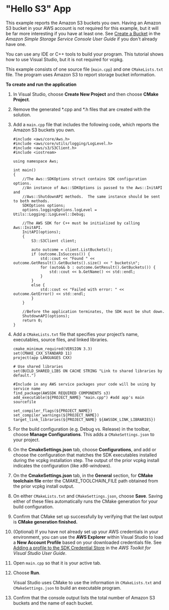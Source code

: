 # "Hello S3" App<a name="build-vcpkg"></a>

This example reports the Amazon S3 buckets you own\. Having an Amazon S3 bucket in your AWS account is not required for this example, but it will be far more interesting if you have at least one\. See [Create a Bucket](https://docs.aws.amazon.com/AmazonS3/latest/userguide/creating-bucket.html) in the *Amazon Simple Storage Service Console User Guide* if you don't already have one\.

You can use any IDE or C\+\+ tools to build your program\. This tutorial shows how to use Visual Studio, but it is not required for vcpkg\.

This example consists of one source file \(`main.cpp`\) and one `CMakeLists.txt` file\. The program uses Amazon S3 to report storage bucket information\.

**To create and run the application**

1. In Visual Studio, choose **Create New Project** and then choose **CMake Project**\.

1. Remove the generated \*\.cpp and \*\.h files that are created with the solution\.

1. Add a `main.cpp` file that includes the following code, which reports the Amazon S3 buckets you own\.

   ```
   #include <aws/core/Aws.h>
   #include <aws/core/utils/logging/LogLevel.h>
   #include <aws/s3/S3Client.h>
   #include <iostream>
   
   using namespace Aws;
   
   int main()
   {
       //The Aws::SDKOptions struct contains SDK configuration options.
       //An instance of Aws::SDKOptions is passed to the Aws::InitAPI and 
       //Aws::ShutdownAPI methods.  The same instance should be sent to both methods.
       SDKOptions options;
       options.loggingOptions.logLevel = Utils::Logging::LogLevel::Debug;
       
       //The AWS SDK for C++ must be initialized by calling Aws::InitAPI.
       InitAPI(options); 
       {
           S3::S3Client client;
   
           auto outcome = client.ListBuckets();
           if (outcome.IsSuccess()) {
               std::cout << "Found " << outcome.GetResult().GetBuckets().size() << " buckets\n";
               for (auto&& b : outcome.GetResult().GetBuckets()) {
                   std::cout << b.GetName() << std::endl;
               }
           }
           else {
               std::cout << "Failed with error: " << outcome.GetError() << std::endl;
           }
       }
   
       //Before the application terminates, the SDK must be shut down. 
       ShutdownAPI(options);
       return 0;
   }
   ```

1. Add a `CMakeLists.txt` file that specifies your project’s name, executables, source files, and linked libraries\. 

   ```
   cmake_minimum_required(VERSION 3.3)
   set(CMAKE_CXX_STANDARD 11)
   project(app LANGUAGES CXX)
   
   # Use shared libraries
   set(BUILD_SHARED_LIBS ON CACHE STRING "Link to shared libraries by default.")
   
   #Include in any AWS service packages your code will be using by service name
   find_package(AWSSDK REQUIRED COMPONENTS s3)
   add_executable(${PROJECT_NAME} "main.cpp") #add app's main sourcefile
   
   set_compiler_flags(${PROJECT_NAME})
   set_compiler_warnings(${PROJECT_NAME})
   target_link_libraries(${PROJECT_NAME} ${AWSSDK_LINK_LIBRARIES})
   ```

1. For the build configuration \(e\.g\. Debug vs\. Release\) in the toolbar, choose **Manage Configurations**\. This adds a `CMakeSettings.json` to your project\.

1. On the **CmakeSettings\.json** tab, choose **Configurations**, and add or choose the configuration that matches the SDK executables installed during the vcpkg installation step\. The output of the prior vcpkg install indicates the configuration \(like *x86\-windows*\)\.

1. On the **CmakeSettings\.json** tab, in the **General** section, for **CMake toolchain file** enter the CMAKE\_TOOLCHAIN\_FILE path obtained from the prior vcpkg install output\.

1. On either `CMakeLists.txt` and `CMakeSettings.json`, choose **Save**\. Saving either of these files automatically runs the CMake generation for your build configuration\. 

1. Confirm that CMake set up successfully by verifying that the last output is **CMake generation finished\.**

1. \(Optional\) If you have not already set up your AWS credentials in your environment, you can use the **AWS Explorer** within Visual Studio to load a **New Account Profile** based on your downloaded credentials file\. See [Adding a profile to the SDK Credential Store](https://docs.aws.amazon.com/toolkit-for-visual-studio/latest/user-guide/credentials.html) in the *AWS Toolkit for Visual Studio User Guide*\.

1. Open `main.cpp` so that it is your active tab\. 

1. Choose **Run**\.

    Visual Studio uses CMake to use the information in `CMakeLists.txt` and `CMakeSettings.json` to build an executable program\. 

1. Confirm that the console output lists the total number of Amazon S3 buckets and the name of each bucket\.